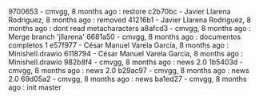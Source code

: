 9700653 - cmvgg, 8 months ago : restore
c2b70bc - Javier Llarena Rodriguez, 8 months ago : removed
41216b1 - Javier Llarena Rodriguez, 8 months ago : dont read metacharacters
a8afcd3 - cmvgg, 8 months ago : Merge branch 'jllarena'
6681a50 - cmvgg, 8 months ago : documentos completos 1
e57f977 - César Manuel Varela García, 8 months ago : Minishell.drawio
6118794 - César Manuel Varela García, 8 months ago : Minishell.drawio
982b8f4 - cmvgg, 8 months ago : news 2.0
1b5403d - cmvgg, 8 months ago : news 2.0
b29ac97 - cmvgg, 8 months ago : news 2.0
69d05a2 - cmvgg, 8 months ago : news
ba1ed27 - cmvgg, 8 months ago : init master
